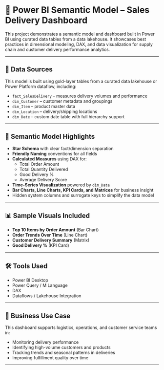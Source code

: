 # 🚚 Power BI Semantic Model – Sales Delivery Dashboard

This project demonstrates a semantic model and dashboard built in Power BI using curated data tables from a data lakehouse. It showcases best practices in dimensional modeling, DAX, and data visualization for supply chain and customer delivery performance analytics.

---

## 📁 Data Sources

This model is built using gold-layer tables from a curated data lakehouse or Power Platform dataflow, including:

- `fact_SalesDelivery` – measures delivery volumes and performance
- `dim_Customer` – customer metadata and groupings
- `dim_Item` – product master data
- `dim_Location` – delivery/shipping locations
- `dim_Date` – custom date table with full hierarchy support

---

## 🌟 Semantic Model Highlights

- **Star Schema** with clear fact/dimension separation
- **Friendly Naming** conventions for all fields
- **Calculated Measures** using DAX for:
  - Total Order Amount
  - Total Quantity Delivered
  - Good Delivery %
  - Average Delivery Score
- **Time-Series Visualization** powered by `dim_Date`
- **Bar Charts, Line Charts, KPI Cards, and Matrices** for business insight
- Hidden system columns and surrogate keys to simplify the data model

---

## 📊 Sample Visuals Included

- **Top 10 Items by Order Amount** (Bar Chart)
- **Order Trends Over Time** (Line Chart)
- **Customer Delivery Summary** (Matrix)
- **Good Delivery %** (KPI Card)

---

## 🛠️ Tools Used

- Power BI Desktop
- Power Query / M Language
- DAX
- Dataflows / Lakehouse Integration

---

## 💼 Business Use Case

This dashboard supports logistics, operations, and customer service teams in:
- Monitoring delivery performance
- Identifying high-volume customers and products
- Tracking trends and seasonal patterns in deliveries
- Improving fulfillment quality over time

---



